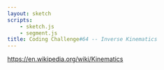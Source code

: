 ```yaml
---
layout: sketch
scripts: 
    - sketch.js
    - segment.js
title: Coding Challenge#64 -- Inverse Kinematics
---
```


<https://en.wikipedia.org/wiki/Kinematics>